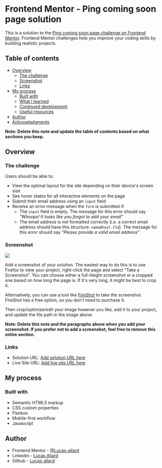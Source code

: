 # Frontend Mentor - Ping coming soon page solution

This is a solution to
the [Ping coming soon page challenge on Frontend Mentor](https://www.frontendmentor.io/challenges/ping-single-column-coming-soon-page-5cadd051fec04111f7b848da).
Frontend Mentor challenges help you improve your coding skills by building realistic projects.

## Table of contents

- [Overview](#overview)
    - [The challenge](#the-challenge)
    - [Screenshot](#screenshot)
    - [Links](#links)
- [My process](#my-process)
    - [Built with](#built-with)
    - [What I learned](#what-i-learned)
    - [Continued development](#continued-development)
    - [Useful resources](#useful-resources)
- [Author](#author)
- [Acknowledgments](#acknowledgments)

**Note: Delete this note and update the table of contents based on what sections you keep.**

## Overview

### The challenge

Users should be able to:

- View the optimal layout for the site depending on their device's screen size
- See hover states for all interactive elements on the page
- Submit their email address using an `input` field
- Receive an error message when the `form` is submitted if:
    - The `input` field is empty. The message for this error should say *"Whoops! It looks like you forgot to add your
      email"*
    - The email address is not formatted correctly (i.e. a correct email address should have this
      structure: `name@host.tld`). The message for this error should say *"Please provide a valid email address"*

### Screenshot

![](./screenshot.jpg)

Add a screenshot of your solution. The easiest way to do this is to use Firefox to view your project, right-click the
page and select "Take a Screenshot". You can choose either a full-height screenshot or a cropped one based on how long
the page is. If it's very long, it might be best to crop it.

Alternatively, you can use a tool like [FireShot](https://getfireshot.com/) to take the screenshot. FireShot has a free
option, so you don't need to purchase it.

Then crop/optimize/edit your image however you like, add it to your project, and update the file path in the image
above.

**Note: Delete this note and the paragraphs above when you add your screenshot. If you prefer not to add a screenshot,
feel free to remove this entire section.**

### Links

- Solution
  URL: [Add solution URL here](https://www.frontendmentor.io/challenges/ping-single-column-coming-soon-page-5cadd051fec04111f7b848da/hub)
- Live Site URL: [Add live site URL here](https://lucas-allard.github.io/Ping-single-column-coming-soon-page/)

## My process

### Built with

- Semantic HTML5 markup
- CSS custom properties
- Flexbox
- Mobile-first workflow
- Javascript

## Author

- Frontend Mentor - [@Lucas-allard](https://www.frontendmentor.io/profile/Lucas-allard)
- Linkedin - [Lucas Allard](https://www.linkedin.com/in/allardlucas/)
- Github - [Lucas-allard](https://github.com/Lucas-allard)
